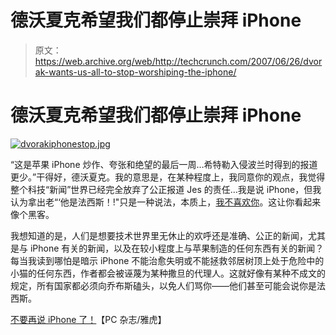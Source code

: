 # 德沃夏克希望我们都停止崇拜 iPhone

> 原文：<https://web.archive.org/web/http://techcrunch.com/2007/06/26/dvorak-wants-us-all-to-stop-worshiping-the-iphone/>

# 德沃夏克希望我们都停止崇拜 iPhone

[![dvorakiphonestop.jpg](img/a07eb740f0b1925cc21f27c61f270b83.png)](https://web.archive.org/web/20200806020749/http://old.crunchgear.com/wp-content/uploads/dvorakiphonestop.jpg "dvorakiphonestop.jpg")

“这是苹果 iPhone 炒作、夸张和绝望的最后一周…希特勒入侵波兰时得到的报道更少。”干得好，德沃夏克。我的意思是，在某种程度上，我同意你的观点，我觉得整个科技“新闻”世界已经完全放弃了公正报道 Jes 的责任…我是说 iPhone，但我认为拿出老“‘他是法西斯！!"只是一种说法，本质上，[我不喜欢你](https://web.archive.org/web/20200806020749/http://orwell.ru/library/articles/As_I_Please/english/efasc)。这让你看起来像个黑客。

我想知道的是，人们是想要技术世界里无休止的欢呼还是准确、公正的新闻，尤其是与 iPhone 有关的新闻，以及在较小程度上与苹果制造的任何东西有关的新闻？每当我读到哪怕是暗示 iPhone 不能治愈失明或不能拯救邻居树顶上处于危险中的小猫的任何东西，作者都会被诬蔑为某种撒旦的代理人。这就好像有某种不成文的规定，所有国家都必须向乔布斯磕头，以免人们骂你——他们甚至可能会说你是法西斯。

[不要再说 iPhone 了！](https://web.archive.org/web/20200806020749/http://news.yahoo.com/s/zd/20070625/tc_zd/210353)【PC 杂志/雅虎】